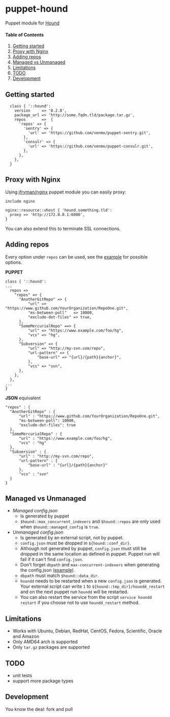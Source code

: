 # puppet-hound
Puppet module for [Hound](https://github.com/etsy/Hound)

#### Table of Contents

1. [Getting started](#getting-started)
2. [Proxy with Nginx](#proxy-with-nginx)
3. [Adding repos](#adding-repos)
4. [Managed vs Unmanaged](#managed-vs-unmanaged)
5. [Limitations](#limitations)
6. [TODO](#todo)
7. [Development](#development)


## Getting started
```
  class { '::hound':
    version     => '0.2.0',
    package_url => 'http://some.fqdn.tld/package.tar.gz',
    repos       =>  {
      'repos' => {
        'sentry' => {
          'url' => 'https://github.com/venmo/puppet-sentry.git',
        }, 
        'consulr' => {
          'url' => 'https://github.com/venmo/puppet-consulr.git',
        }, 
      },
    },
  }
```

## Proxy with Nginx
Using [jfryman/nginx](https://forge.puppetlabs.com/jfryman/nginx) puppet module you can easily proxy:

```
include nginx

nginx::resource::vhost { 'hound.something.tld':
  proxy => 'http://172.0.0.1:6080',
}
```

You can also extend this to terminate SSL connections.

## Adding repos
Every option under `repos` can be used, see the [example](https://github.com/etsy/Hound/blob/master/config-example.json) for possible options.

**PUPPET**
```
class { '::hound':
...
  repos =>
    "repos" => {
      "AnotherGitRepo" => {
          "url" => "https://www.github.com/YourOrganization/RepoOne.git",
          "ms-between-poll"   => 10000,
          "exclude-dot-files" => true,
      },
      "SomeMercurialRepo" ==> {
          "url" => "https://www.example.com/foo/hg",
          "vcs" => "hg",
      },
      "Subversion" => {
          "url" => "http://my-svn.com/repo",
          "url-pattern" => { 
              "base-url" => "{url}/{path}{anchor}",
          },
          "vcs" => "svn",
      },
    },
  },
...
}
```

**JSON** equivalent
```
"repos" : {
  "AnotherGitRepo" : {
      "url" : "https://www.github.com/YourOrganization/RepoOne.git",
      "ms-between-poll": 10000,
      "exclude-dot-files": true
  },
  "SomeMercurialRepo" : {
      "url" : "https://www.example.com/foo/hg",
      "vcs" : "hg"
  },
  "Subversion" : {
      "url" : "http://my-svn.com/repo",
      "url-pattern" : { 
          "base-url" : "{url}/{path}{anchor}"
      },
      "vcs" : "svn"
  }
}
```

## Managed vs Unmanaged
* *Managed config.json*
  * Is generated by puppet
  * `$hound::max_concurrent_indexers` and `$hound::repos` are only used when `$hound::managed_config` is `true`.
* *Unmanaged config.json*
  * Is generated by an external script, not by puppet.
  * `config.json` must be dropped in `${hound::conf_dir}`.
  * Although not generated by puppet, `config.json` must still be dropped in the same location as defined in puppet. Puppet run will fail if it can't find `config.json`.
  * Don't forget `dbpath` and `max-concurrent-indexers` when generating the config.json ([example](https://github.com/etsy/Hound/blob/master/config-example.json)).
  * `dbpath` must match `$hound::data_dir`.
  * `houndd` needs to be restarted when a new `config.json` is generated. Your external script can write `1` to `${hound::tmp_dir}/houndd_restart` and on the next puppet run `houndd` will be restarted.
  * You can also restart the service from the script `service houndd restart` if you choose not to use `houndd_restart` method.

## Limitations
* Works with Ubuntu, Debian, RedHat, CentOS, Fedora, Scientific, Oracle and Amazon
* Only AMD64 arch is supported
* Only `tar.gz` packages are supported

## TODO
* unit tests
* support more package types

## Development
You know the deal: fork and pull
